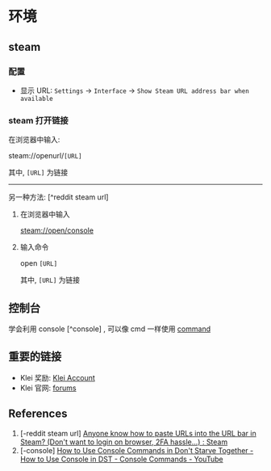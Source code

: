 # 环境

## steam

### 配置

- 显示 URL: `Settings` -> `Interface` -> `Show Steam URL address bar when available`

### steam 打开链接

在浏览器中输入:

steam://openurl/`[URL]`

其中, `[URL]` 为链接

---

另一种方法: [^reddit steam url]

1. 在浏览器中输入

   [steam://open/console](steam://open/console)

2. 输入命令

   open `[URL]`

   其中, `[URL]` 为链接

## 控制台

学会利用 console [^console] , 可以像 cmd 一样使用 [command](https://dontstarve.fandom.com/wiki/Console/Commands)

## 重要的链接

- Klei 奖励: [Klei Account](https://accounts.klei.com/account/info)
- Klei 官网: [forums](https://forums.kleientertainment.com/)

## References

1. [-reddit steam url] [Anyone know how to paste URLs into the URL bar in Steam? (Don't want to login on browser, 2FA hassle...) : Steam](https://www.reddit.com/r/Steam/comments/8a6joa/anyone_know_how_to_paste_urls_into_the_url_bar_in/)
2. [-console] [How to Use Console Commands in Don't Starve Together - How to Use Console in DST - Console Commands - YouTube](https://www.youtube.com/watch?v=uI7deB84ojo)

